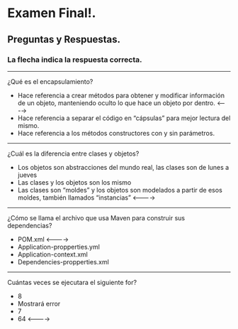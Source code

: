 # Examen Final!.

## Preguntas y Respuestas.
### La flecha indica la respuesta correcta.

---
 
¿Qué es el encapsulamiento?

 - Hace referencia a crear métodos para obtener y modificar información de un objeto, manteniendo oculto lo que hace un objeto por dentro. <---->
 - Hace referencia a separar el código en “cápsulas” para mejor lectura del mismo.
 - Hace referencia a los métodos constructores con y sin parámetros.

---

 
¿Cuál es la diferencia entre clases y objetos?

 - Los objetos son abstracciones del mundo real, las clases son de lunes a jueves
 - Las clases y los objetos son los mismo
 - Las clases son “moldes” y los objetos son modelados a partir de esos moldes, también llamados “instancias” <---->


---

 
¿Cómo se llama el archivo que usa Maven para construir sus dependencias?

 - POM.xml  <---->
 - Application-propperties.yml
 - Application-context.xml
 - Dependencies-propperties.xml


---


Cuántas veces se ejecutara el siguiente for?

- 8
- Mostrará error
- 7
- 64 <---->


